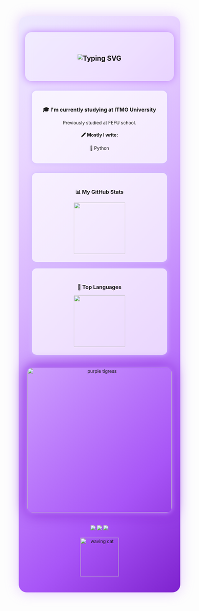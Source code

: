 <!-- 💜 GLOBAL BACKGROUND -->
<div align="center" style="
  background: linear-gradient(135deg, #ede9fe, #e9d5ff, #d8b4fe, #c084fc, #a855f7, #7e22ce);
  padding: 50px 20px;
  border-radius: 25px;
  box-shadow: 0 0 40px rgba(192, 132, 252, 0.4);
">

  <!-- 💜 HEADER -->
  <div style="background: rgba(255, 255, 255, 0.25); padding: 40px 20px; border-radius: 20px; backdrop-filter: blur(10px); box-shadow: 0 0 25px #c084fc;">
    <h2>
      <img src="https://readme-typing-svg.herokuapp.com?font=Fira+Code&weight=600&size=28&pause=1000&color=F4C2FF&center=true&vCenter=true&width=435&lines=Hi+there+👾;+I'm+Keshaptisa!;+Welcome+to+my+profile!" alt="Typing SVG" />
    </h2>
  </div>

  <!-- 🐾 ABOUT -->
  <div style="background-color: rgba(255,255,255,0.7); padding:25px; border-radius:15px; margin:30px 0; width:80%; box-shadow: 0 0 15px #d0bfff;">
    <h3>🎓 I'm currently studying at ITMO University</h3>
    <p>Previously studied at FEFU school.</p>
    <h4>🖋️ Mostly I write:</h4>
    <ul style="list-style-type: none; padding-left: 0;">
      <li>🐍 Python</li>
    </ul>
  </div>

  <!-- 📊 GITHUB STATS -->
  <div style="background-color: rgba(255,255,255,0.7); padding:25px; border-radius:15px; margin:20px 0; width:80%; box-shadow: 0 0 15px #d0bfff;">
    <h3>📊 My GitHub Stats</h3>
    <img src="https://github-my-readme-stats-beta.vercel.app/api?username=keshaptisa&show_icons=true&count_private=true&v=13&bg_color=ffffff&title_color=5b3cc4&text_color=2d2d2d&icon_color=8b5cf6&border_color=d0c4ff" height="160px"/>
  </div>

  <!-- 🧠 TOP LANGUAGES -->
  <div style="background-color: rgba(255,255,255,0.7); padding:25px; border-radius:15px; margin:20px 0; width:80%; box-shadow: 0 0 15px #d0bfff;">
    <h3>🧠 Top Languages</h3>
    <img src="https://github-my-readme-stats-beta.vercel.app/api/top-langs/?username=keshaptisa&layout=compact&count_private=true&exclude_repo=github-readme-stats,github-my-readme-stats&exclude_forks=true&langs_count=6&v=14&bg_color=ffffff&title_color=5b3cc4&text_color=2d2d2d&icon_color=8b5cf6&border_color=d0c4ff&custom_title=Top%20Languages&theme=transparent&hide_border=false&locale=en&hide_title=false" height="160px"/>
  </div>

  <!-- 🌌 PURPLE TIGRESS DIVIDER -->
  <div style="margin: 40px 0;">
    <img src="https://photopole.ru/wp-content/uploads/purpurnaia-tigritsa-1.webp"
         width="450"
         alt="purple tigress"
         style="border-radius: 15px;
                box-shadow: 0 0 20px #c084fc, 0 0 40px #a855f7, 0 0 60px #7e22ce;
                animation: pulseGlow 3s ease-in-out infinite;">
  </div>

  <!-- 💬 CONTACT -->
  <p>
    <a href="https://github.com/keshaptisa"><img src="https://img.shields.io/badge/GitHub-6a0dad?style=for-the-badge&logo=github&logoColor=white"/></a>
    <a href="https://t.me/keshaptisa"><img src="https://img.shields.io/badge/Telegram-8b5cf6?style=for-the-badge&logo=telegram&logoColor=white"/></a>
    <a href="mailto:dmitriykeshon@gmail.com"><img src="https://img.shields.io/badge/Email-c084fc?style=for-the-badge&logo=gmail&logoColor=white"/></a>
  </p>

  <!-- 🐱 FOOTER -->
  <div style="margin-top: 20px;">
    <img src="https://i.imgur.com/T9R3eHs.gif" width="120" alt="waving cat" />
  </div>

  <!-- 💜 PULSE ANIMATION -->
  <style>
    @keyframes pulseGlow {
      0% { box-shadow: 0 0 15px #c084fc, 0 0 30px #a855f7, 0 0 45px #7e22ce; }
      50% { box-shadow: 0 0 25px #c084fc, 0 0 50px #a855f7, 0 0 75px #7e22ce; }
      100% { box-shadow: 0 0 15px #c084fc, 0 0 30px #a855f7, 0 0 45px #7e22ce; }
    }
  </style>

</div>
